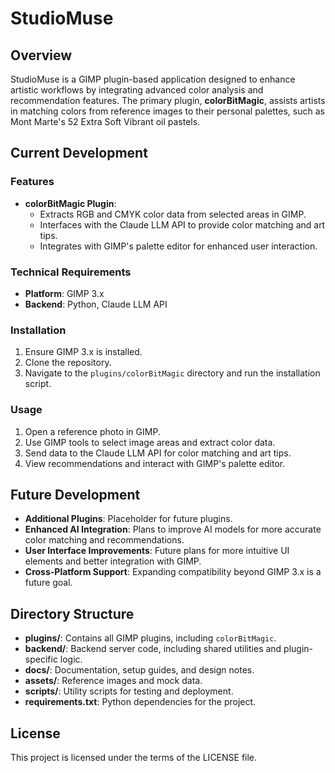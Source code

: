 # StudioMuse

## Overview

StudioMuse is a GIMP plugin-based application designed to enhance artistic workflows by integrating advanced color analysis and recommendation features. The primary plugin, **colorBitMagic**, assists artists in matching colors from reference images to their personal palettes, such as Mont Marte's 52 Extra Soft Vibrant oil pastels.

## Current Development

### Features

- **colorBitMagic Plugin**: 
  - Extracts RGB and CMYK color data from selected areas in GIMP.
  - Interfaces with the Claude LLM API to provide color matching and art tips.
  - Integrates with GIMP's palette editor for enhanced user interaction.

### Technical Requirements

- **Platform**: GIMP 3.x
- **Backend**: Python, Claude LLM API

### Installation

1. Ensure GIMP 3.x is installed.
2. Clone the repository.
3. Navigate to the `plugins/colorBitMagic` directory and run the installation script.

### Usage

1. Open a reference photo in GIMP.
2. Use GIMP tools to select image areas and extract color data.
3. Send data to the Claude LLM API for color matching and art tips.
4. View recommendations and interact with GIMP's palette editor.

## Future Development

- **Additional Plugins**: Placeholder for future plugins.
- **Enhanced AI Integration**: Plans to improve AI models for more accurate color matching and recommendations.
- **User Interface Improvements**: Future plans for more intuitive UI elements and better integration with GIMP.
- **Cross-Platform Support**: Expanding compatibility beyond GIMP 3.x is a future goal.

## Directory Structure

- **plugins/**: Contains all GIMP plugins, including `colorBitMagic`.
- **backend/**: Backend server code, including shared utilities and plugin-specific logic.
- **docs/**: Documentation, setup guides, and design notes.
- **assets/**: Reference images and mock data.
- **scripts/**: Utility scripts for testing and deployment.
- **requirements.txt**: Python dependencies for the project.

## License

This project is licensed under the terms of the LICENSE file.
